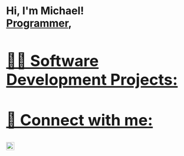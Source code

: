 <h1>Hi, I'm Michael! <br/><a href="https://github.com/michaeljtaleb">Programmer</a>, <a href="https://www.linkedin.com/in/michael-taleb-782720268/">

<h2>👨‍💻 Software Development Projects:</h2>

<!--- <b>Data Structures and Algorithms Practice </b>
  - [Praciting DS & Algos in Python]()
- <b>Python</b>
  - [Package Delivery Application (Datastructures and Algorithms Demo)]()-->

<h2> 🤳 Connect with me:</h2>

[<img align="left" alt="Michaeltaleb | LinkedIn" width="22px" src="https://www.linkedin.com/in/michael-taleb-782720268/" />][linkedin]

[instagram]: https://www.instagram.com/michaeljtaleb/
[linkedin]: https://www.linkedin.com/in/michael-taleb-782720268/

<!--
**joshmadakor1/joshmadakor1** is a ✨ _special_ ✨ repository because its `README.md` (this file) appears on your GitHub profile.

Here are some ideas to get you started:

- 🔭 I’m currently working on ...
- 🌱 I’m currently learning ...
- 👯 I’m looking to collaborate on ...
- 🤔 I’m looking for help with ...
- 💬 Ask me about ...
- 📫 How to reach me: ...
- 😄 Pronouns: ...
- ⚡ Fun fact: ...
-->
